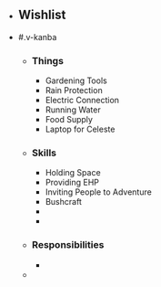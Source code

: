 - ## Wishlist
- #.v-kanba
	- ### Things
		- Gardening Tools
		- Rain Protection
		- Electric Connection
		- Running Water
		- Food Supply
		- Laptop for Celeste
	- ### Skills
		- Holding Space
		- Providing EHP
		- Inviting People to Adventure
		- Bushcraft
		-
		-
	- ### Responsibilities
		-
	-